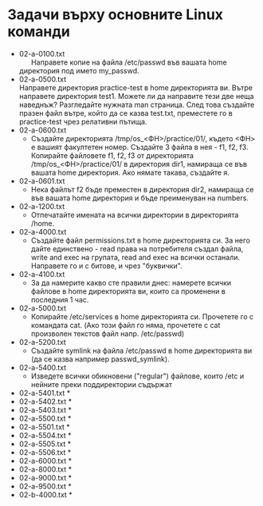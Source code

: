 # Задачи върху основните Linux команди
* 02-a-0100.txt  
&nbsp;&nbsp;&nbsp;&nbsp;&nbsp;&nbsp;Направете копие на файла /etc/passwd във вашата home директория под името my_passwd.
* 02-a-0500.txt  
      Направете директория practice-test в home директорията ви. Вътре направете директория test1. Можете ли да направите тези две неща наведнъж? Разгледайте нужната man страница. След това създайте празен файл вътре, който да се казва test.txt, преместете го в practice-test чрез релативни пътища.
* 02-a-0600.txt
   * Създайте директорията /tmp/os_<ФН>/practice/01/, където <ФН> е вашият факултетен номер. Създайте 3 файла в нея - f1, f2, f3. Копирайте файловете f1, f2, f3 от директорията /tmp/os_<ФН>/practice/01/ в директория dir1, намираща се във вашата home директория. Ако нямате такава, създайте я.
* 02-a-0601.txt
   * Нека файлът f2 бъде преместен в директория dir2, намираща се във вашата home директория и бъде преименуван на numbers.
* 02-a-1200.txt
   * Отпечатайте имената на всички директории в директорията /home.
* 02-a-4000.txt
   * Създайте файл permissions.txt в home директорията си. За него дайте единствено - read права на потребителя създал файла, write and exec на групата, read and exec на всички останали. Направете го и с битове, и чрез "буквички".
* 02-a-4100.txt
   * За да намерите какво сте правили днес: намерете всички файлове в home директорията ви, които са променени в последния 1 час.
* 02-a-5000.txt
   * Копирайте /etc/services в home директорията си. Прочетете го с командата cat. (Ако този файл го няма, прочетете с cat произволен текстов файл напр. /etc/passwd)
* 02-a-5200.txt
   * Създайте symlink на файла /etc/passwd в home директорията ви (да се казва например passwd_symlink).
* 02-a-5400.txt
   * Изведете всички обикновени ("regular") файлове, които /etc и нейните преки поддиректории съдържат
* 02-a-5401.txt
   * 
* 02-a-5402.txt
   * 
* 02-a-5403.txt
   * 
* 02-a-5500.txt
   * 
* 02-a-5501.txt
   * 
* 02-a-5504.txt
   * 
* 02-a-5505.txt
   * 
* 02-a-5506.txt
   * 
* 02-a-6000.txt
   * 
* 02-a-8000.txt
   * 
* 02-a-9000.txt
   * 
* 02-a-9500.txt
   * 
* 02-b-4000.txt
   * 
